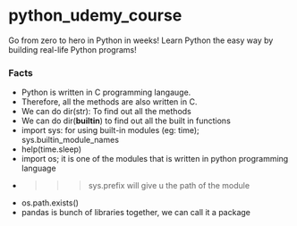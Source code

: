 # python_udemy_course
Go from zero to hero in Python in weeks! Learn Python the easy way by building real-life Python programs!

### Facts 
- Python is written in C programming langauge.
- Therefore, all the methods are also written in C.
- We can do dir(str): To find out all the methods
- We can do dir(__builtin__) to find out all the built in functions
- import sys: for using built-in modules (eg: time); sys.builtin_module_names
- help(time.sleep)
- import os; it is one of the modules that is written in python programming language
- >>> sys.prefix will give u the path of the module 
- os.path.exists()
- pandas is bunch of libraries together, we can call it a package
